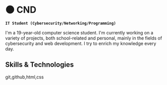 # 🌑 CND

**`IT Student (Cybersecurity/Networking/Programming)`**

I'm a 19-year-old computer science student. I'm currently working on a variety of projects, both school-related and personal, mainly in the fields of cybersecurity and web development. I try to enrich my knowledge every day.

## Skills & Technologies

git,github,html,css
